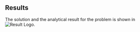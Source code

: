 ## Results
The solution and the analytical result for the problem is shown in ![Result Logo](doc/result.png).
